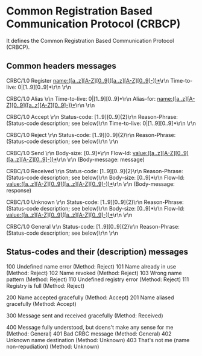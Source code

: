 # Common Registration Based Communication Protocol (CRBCP)

It defines the Common Registration Based Communication Protocol (CRBCP).

## Common headers messages

CRBC/1.0 Register <name:([a..z][A-Z][0..9]([a..z][A-Z][0..9]-))*>\r\n
Time-to-live: 0|[1..9][0..9]*\r\n
\r\n

CRBC/1.0 Alias <name>\r\n
Time-to-live: 0|[1..9][0..9]*\r\n
Alias-for: <name:([a..z][A-Z][0..9]([a..z][A-Z][0..9]-))*>\r\n
\r\n

CRBC/1.0 Accept <name>\r\n
Status-code: [1..9][0..9]{2}\r\n
Reason-Phrase: (Status-code description; see below)\r\n
Time-to-live: 0|[1..9][0..9]*\r\n
\r\n

CRBC/1.0 Reject <name>\r\n
Status-code: [1..9][0..9]{2}\r\n
Reason-Phrase: (Status-code description; see below)\r\n
\r\n

CRBC/1.0 Send <name>\r\n
Body-size: [0..9]*\r\n
Flow-Id: <value:([a..z][A-Z][0..9]([a..z][A-Z][0..9]-))*>\r\n
\r\n
(Body-message: message)

CRBC/1.0 Received <name>\r\n
Status-code: [1..9][0..9]{2}\r\n
Reason-Phrase: (Status-code description; see below)\r\n
Body-size: [0..9]*\r\n
Flow-Id: <value:([a..z][A-Z][0..9]([a..z][A-Z][0..9]-))*>\r\n
\r\n
(Body-message: response)

CRBC/1.0 Unknown <name>\r\n
Status-code: [1..9][0..9]{2}\r\n
Reason-Phrase: (Status-code description; see below)\r\n
Body-size: [0..9]*\r\n
Flow-Id: <value:([a..z][A-Z][0..9]([a..z][A-Z][0..9]-))*>\r\n
\r\n

CRBC/1.0 General <name>\r\n
Status-code: [1..9][0..9]{2}\r\n
Reason-Phrase: (Status-code description; see below)\r\n
\r\n

## Status-codes and their (description) messages

100  Undefined name error (Method: Reject)
101  Name already in use (Method: Reject)
102  Name revoked (Method: Reject)
103  Wrong name pattern (Method: Reject)
110  Undefined registry error (Method: Reject)
111  Registry is full (Method: Reject)

200  Name accepted gracefully (Method: Accept)
201  Name aliased gracefully (Method: Accept)

300  Message sent and received gracefully (Method: Received)

400  Message fully understood, but doens't make any sense for me (Method: General)
401  Bad CRBC message (Method: General)
402  Unknown name destination (Method: Unknown)
403  That's not me (name non-repudiation) (Method: Unknown)
